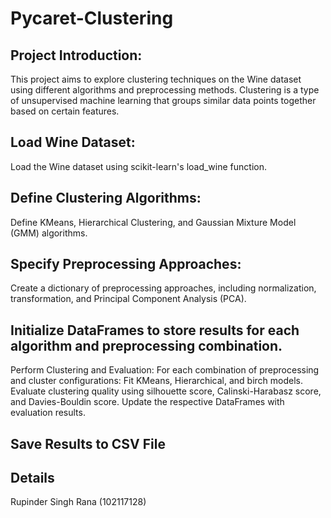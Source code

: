 # Pycaret-Clustering

## Project Introduction:
This project aims to explore clustering techniques on the Wine dataset using different algorithms and preprocessing methods. Clustering is a type of unsupervised machine learning that groups similar data points together based on certain features.

## Load Wine Dataset:
Load the Wine dataset using scikit-learn's load_wine function.

## Define Clustering Algorithms:
Define KMeans, Hierarchical Clustering, and Gaussian Mixture Model (GMM) algorithms.

## Specify Preprocessing Approaches:
Create a dictionary of preprocessing approaches, including normalization, transformation, and Principal Component Analysis (PCA).

## Initialize DataFrames to store results for each algorithm and preprocessing combination.
Perform Clustering and Evaluation: For each combination of preprocessing and cluster configurations: Fit KMeans, Hierarchical, and birch models. Evaluate clustering quality using silhouette score, Calinski-Harabasz score, and Davies-Bouldin score. Update the respective DataFrames with evaluation results.

## Save Results to CSV File

## Details
Rupinder Singh Rana (102117128) 

